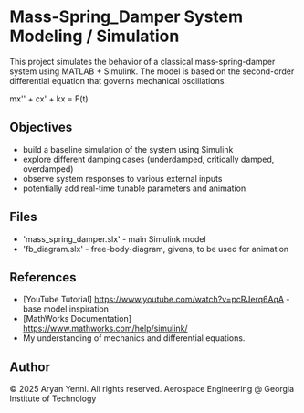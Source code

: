 # Mass-Spring_Damper System Modeling / Simulation
This project simulates the behavior of a classical mass-spring-damper system using MATLAB + Simulink.
The model is based on the second-order differential equation that governs mechanical oscillations.

mx'' + cx' + kx = F(t)

## Objectives
- build a baseline simulation of the system using Simulink
- explore different damping cases (underdamped, critically damped, overdamped)
- observe system responses to various external inputs
- potentially add real-time tunable parameters and animation

## Files
- 'mass_spring_damper.slx' - main Simulink model
- 'fb_diagram.slx' - free-body-diagram, givens, to be used for animation

## References
- [YouTube Tutorial] https://www.youtube.com/watch?v=pcRJerq6AqA - base model inspiration
- [MathWorks Documentation] https://www.mathworks.com/help/simulink/
- My understanding of mechanics and differential equations.

## Author
© 2025 Aryan Yenni. All rights reserved.
Aerospace Engineering @ Georgia Institute of Technology
